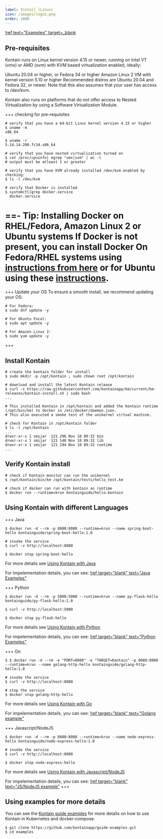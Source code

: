 ```yaml
---
label: Install (Linux)
icon: /images/logo2.png
order: 1000
---
```


[!ref text="Examples" target=_blank](https://github.com/kontainapp/guide-examples/)
## Pre-requisites
Kontain runs on Linux kernel version 4.15 or newer, running on Intel VT (vmx) or AMD (svm) with KVM based virtualization enabled, ideally:

Ubuntu 20.04 or higher, or
Fedora 34 or higher
Amazon Linux 2 VM with kernel version 5.10 or higher
Recommended distros are Ubuntu 20.04 and Fedora 32, or newer. Note that this also assumes that your user has access to /dev/kvm.

Kontain also runs on platforms that do not offer access to Nested Virtualization by using a Software Virtualization Module.

+++ checking for pre-requisites
```shell
# verify that you have a 64-bit Linux kernel version 4.15 or higher
$ uname -m
x86_64

$ uname -r
5.14.14-200.fc34.x86_64

# verify that you have nested virtualization turned on
$ cat /proc/cpuinfo| egrep "vmx|svm" | wc -l
# output must be atleast 1 or greater

# verify that you have KVM already installed /dev/kvm enabled by checking:
$ ls -l /dev/kvm

# verify that Docker is installed
$ systemctl|grep docker.service
  docker.service
```

==- Tip: Installing Docker on RHEL/Fedora, Amazon Linux 2 or Ubuntu systems
If Docker is not present, you can install Docker On Fedora/RHEL systems using [instructions from here](https://developer.fedoraproject.org/tools/docker/docker-installation.html) or for Ubuntu using these [instructions](https://docs.docker.com/engine/install/ubuntu/).
===

+++ Update your OS
To ensure a smooth install, we recommend updating your OS:
```shell
# For Fedora:
$ sudo dnf update -y

# For Ubuntu Focal:
$ sudo apt update -y

# For Amazon Linux 2:
$ sudo yum update -y
```

+++

## Install Kontain
```shell
# create the kontain folder for install
$ sudo mkdir -p /opt/kontain ; sudo chown root /opt/kontain

# download and install the latest Kontain release
$ curl -s https://raw.githubusercontent.com/kontainapp/km/current/km-releases/kontain-install.sh | sudo bash
...

# This installed Kontain in /opt/kontain and added the Kontain runtime (/opt/bin/km) to docker in /etc/docker/daemon.json. 
# This also executed a smoke test of the unikernel virtual machine.

# check for Kontain in /opt/kontain folder
$ ls -l /opt/kontain
...
drwxr-xr-x 1 smijar  121 296 Nov 10 09:32 bin
drwxr-xr-x 1 smijar  121 140 Nov 10 09:32 lib
drwxr-xr-x 1 smijar  121 194 Nov 10 09:32 runtime
...
```

## Verify Kontain install
```shell
# check if Kontain monitor can run the unikernel
$ /opt/kontain/bin/km /opt/kontain/tests/hello_test.km

# check if docker can run with kontain as runtime
$ docker run --runtime=krun kontainguide/hello-kontain
```

## Using Kontain with different Languages
+++ Java
```shell
$ docker run -d --rm -p 8080:8080 --runtime=krun --name spring-boot-hello kontainguide/spring-boot-hello:1.0

# invoke the service
$ curl -v http://localhost:8080

$ docker stop spring-boot-hello
```

For more details see [Using Kontain with Java](/getting_started/java)

For impelementation details, you can see:
[!ref target="blank" text="Java Examples"](https://github.com/kontainapp/guide-examples/tree/master/examples/java)

+++ Python
```shell
$ docker run -d --rm -p 5000:5000 --runtime=krun --name py-flask-hello kontainguide/py-flask-hello:1.0

$ curl -v http://localhost:5000

$ docker stop py-flask-hello
```

For more details see [Using Kontain with Python](/getting_started/python)

For impelementation details, you can see:
[!ref target="blank" text="Python Examples"](https://github.com/kontainapp/guide-examples/tree/master/examples/python)

+++ Go
```shell
$ $ docker run -d --rm -e "PORT=8080" -e "TARGET=Kontain" -p 8080:8080 --runtime=krun --name golang-http-hello kontainguide/golang-http-hello:1.0

# invoke the service
$ curl -v http://localhost:8080

# stop the service
$ docker stop golang-http-hello
```

For more details see [Using Kontain with Go](/getting_started/golang)

For impelementation details, you can see:
[!ref target="blank" text="Golang example"](https://github.com/kontainapp/guide-examples/tree/master/examples/go/golang-http-hello)

+++ Javascript/NodeJS
```shell
$ docker run -d --rm -p 8080:8080 --runtime=krun --name node-express-hello kontainguide/node-express-hello:1.0

# invoke the service
$ curl -v http://localhost:8080

$ docker stop node-express-hello
```

For more details see [Using Kontain with Javascript/NodeJS](/getting_started/javascript)

For impelementation details, you can see:
[!ref target="blank" text="JS/NodeJS example"](https://github.com/kontainapp/guide-examples/tree/master/examples/js/node-express-hello)
+++

## Using examples for more details
You can see the [Kontain guide examples](https://github.com/kontainapp/guide-examples) for more details on how to use Kontain in Kubernetes and docker-compose.

```shell
$ git clone https://github.com/kontainapp/guide-examples.git
$ cd examples
````
